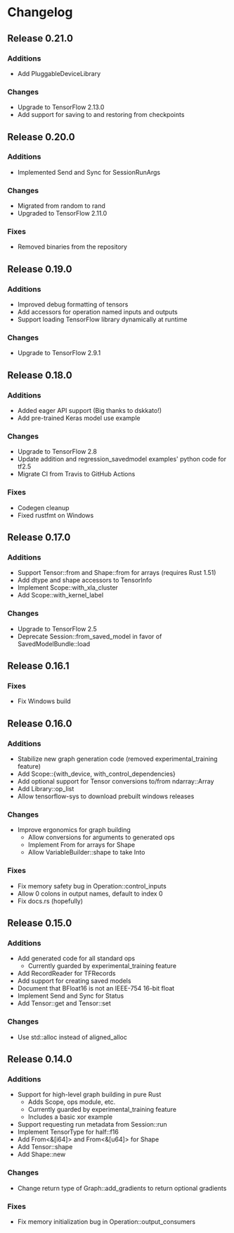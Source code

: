 # Changelog

## Release 0.21.0

### Additions

- Add PluggableDeviceLibrary

### Changes

- Upgrade to TensorFlow 2.13.0
- Add support for saving to and restoring from checkpoints

## Release 0.20.0

### Additions

- Implemented Send and Sync for SessionRunArgs

### Changes

- Migrated from random to rand
- Upgraded to TensorFlow 2.11.0

### Fixes

- Removed binaries from the repository

## Release 0.19.0

### Additions

- Improved debug formatting of tensors
- Add accessors for operation named inputs and outputs
- Support loading TensorFlow library dynamically at runtime

### Changes

- Upgrade to TensorFlow 2.9.1

## Release 0.18.0

### Additions

- Added eager API support (Big thanks to dskkato!)
- Add pre-trained Keras model use example

### Changes

- Upgrade to TensorFlow 2.8
- Update addition and regression_savedmodel examples' python code for tf2.5
- Migrate CI from Travis to GitHub Actions

### Fixes

- Codegen cleanup
- Fixed rustfmt on Windows

## Release 0.17.0

### Additions

- Support Tensor::from and Shape::from for arrays (requires Rust 1.51)
- Add dtype and shape accessors to TensorInfo
- Implement Scope::with_xla_cluster
- Add Scope::with_kernel_label

### Changes

- Upgrade to TensorFlow 2.5
- Deprecate Session::from_saved_model in favor of SavedModelBundle::load

## Release 0.16.1

### Fixes

- Fix Windows build

## Release 0.16.0

### Additions

- Stabilize new graph generation code (removed experimental_training feature)
- Add Scope::{with_device, with_control_dependencies}
- Add optional support for Tensor conversions to/from ndarray::Array
- Add Library::op_list
- Allow tensorflow-sys to download prebuilt windows releases

### Changes

- Improve ergonomics for graph building
  - Allow conversions for arguments to generated ops
  - Implement From for arrays for Shape
  - Allow VariableBuilder::shape to take Into<Shape>

### Fixes

- Fix memory safety bug in Operation::control_inputs
- Allow 0 colons in output names, default to index 0
- Fix docs.rs (hopefully)

## Release 0.15.0

### Additions

- Add generated code for all standard ops
  - Currently guarded by experimental_training feature
- Add RecordReader for TFRecords
- Add support for creating saved models
- Document that BFloat16 is not an IEEE-754 16-bit float
- Implement Send and Sync for Status
- Add Tensor::get and Tensor::set

### Changes

- Use std::alloc instead of aligned_alloc

## Release 0.14.0

### Additions

- Support for high-level graph building in pure Rust
  - Adds Scope, ops module, etc.
  - Currently guarded by experimental_training feature
  - Includes a basic xor example
- Support requesting run metadata from Session::run
- Implement TensorType for half::f16
- Add From<&[i64]> and From<&[u64]> for Shape
- Add Tensor::shape
- Add Shape::new

### Changes

- Change return type of Graph::add_gradients to return optional gradients

### Fixes

- Fix memory initialization bug in Operation::output_consumers
